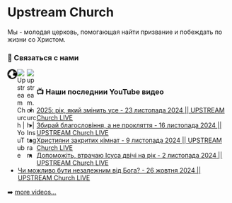 # Upstream Church

Мы - молодая церковь, помогающая найти призвание и побеждать по жизни со Христом.

### 👥 Связаться с нами

[<img align="left" alt="upstream.life" width="22px" src="https://raw.githubusercontent.com/iconic/open-iconic/master/svg/globe.svg" />][website]
[<img align="left" alt="UpstreamChurch | YouTube" width="22px" src="https://cdn.jsdelivr.net/npm/simple-icons@v3/icons/youtube.svg" />][youtube]
[<img align="left" alt="upstream.church | Instagram" width="22px" src="https://cdn.jsdelivr.net/npm/simple-icons@v3/icons/instagram.svg" />][instagram]

<br />

### 📺 Наши последнии YouTube видео
<!-- YOUTUBE:START -->
- [2025: рік, який змінить усе - 23 листопада 2024 || UPSTREAM Church LIVE](https://www.youtube.com/watch?v=RQbZQEeV5nU)
- [Збирай благословіння, а не прокляття - 16 листопада 2024 || UPSTREAM Church LIVE](https://www.youtube.com/watch?v=1FHr8NiGAsw)
- [Християни закритих кімнат - 9 листопада 2024 || UPSTREAM Church LIVE](https://www.youtube.com/watch?v=yWV7CwtigLQ)
- [Допоможіть, втрачаю Ісуса двічі на рік - 2 листопада 2024 || UPSTREAM Church LIVE](https://www.youtube.com/watch?v=KNC7AfBkuHM)
- [Чи можливо бути незалежним від Бога? - 26 жовтня 2024 || UPSTREAM Church LIVE](https://www.youtube.com/watch?v=DHLhLZZGpac)
<!-- YOUTUBE:END -->

➡️ [more videos...](https://youtube.com/UpstreamChurch)

[website]: https://upstream.life/
[youtube]: https://youtube.com/UpstreamChurch
[instagram]: https://www.instagram.com/upstream.church
